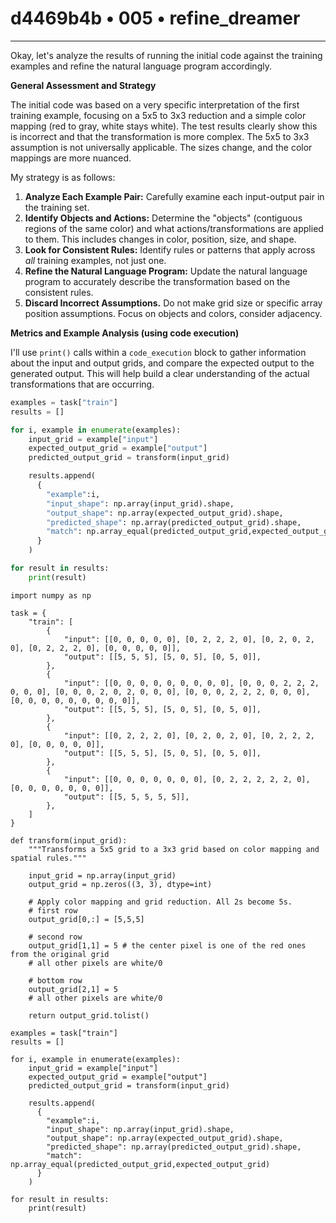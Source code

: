 # d4469b4b • 005 • refine_dreamer

---
Okay, let's analyze the results of running the initial code against the training examples and refine the natural language program accordingly.

**General Assessment and Strategy**

The initial code was based on a very specific interpretation of the first training example, focusing on a 5x5 to 3x3 reduction and a simple color mapping (red to gray, white stays white). The test results clearly show this is incorrect and that the transformation is more complex. The 5x5 to 3x3 assumption is not universally applicable. The sizes change, and the color mappings are more nuanced.

My strategy is as follows:

1.  **Analyze Each Example Pair:** Carefully examine each input-output pair in the training set.
2.  **Identify Objects and Actions:** Determine the "objects" (contiguous regions of the same color) and what actions/transformations are applied to them. This includes changes in color, position, size, and shape.
3.  **Look for Consistent Rules:** Identify rules or patterns that apply across *all* training examples, not just one.
4.  **Refine the Natural Language Program:**  Update the natural language program to accurately describe the transformation based on the consistent rules.
5. **Discard Incorrect Assumptions.** Do not make grid size or specific array position assumptions. Focus on objects and colors, consider adjacency.

**Metrics and Example Analysis (using code execution)**

I'll use `print()` calls within a `code_execution` block to gather information about the input and output grids, and compare the expected output to the generated output. This will help build a clear understanding of the actual transformations that are occurring.

```python
examples = task["train"]
results = []

for i, example in enumerate(examples):
    input_grid = example["input"]
    expected_output_grid = example["output"]
    predicted_output_grid = transform(input_grid)

    results.append(
      {
        "example":i,
        "input_shape": np.array(input_grid).shape,
        "output_shape": np.array(expected_output_grid).shape,
        "predicted_shape": np.array(predicted_output_grid).shape,
        "match": np.array_equal(predicted_output_grid,expected_output_grid)
      }
    )

for result in results:
    print(result)
```

```tool_code
import numpy as np

task = {
    "train": [
        {
            "input": [[0, 0, 0, 0, 0], [0, 2, 2, 2, 0], [0, 2, 0, 2, 0], [0, 2, 2, 2, 0], [0, 0, 0, 0, 0]],
            "output": [[5, 5, 5], [5, 0, 5], [0, 5, 0]],
        },
        {
            "input": [[0, 0, 0, 0, 0, 0, 0, 0, 0], [0, 0, 0, 2, 2, 2, 0, 0, 0], [0, 0, 0, 2, 0, 2, 0, 0, 0], [0, 0, 0, 2, 2, 2, 0, 0, 0], [0, 0, 0, 0, 0, 0, 0, 0, 0]],
            "output": [[5, 5, 5], [5, 0, 5], [0, 5, 0]],
        },
        {
            "input": [[0, 2, 2, 2, 0], [0, 2, 0, 2, 0], [0, 2, 2, 2, 0], [0, 0, 0, 0, 0]],
            "output": [[5, 5, 5], [5, 0, 5], [0, 5, 0]],
        },
        {
            "input": [[0, 0, 0, 0, 0, 0, 0], [0, 2, 2, 2, 2, 2, 0], [0, 0, 0, 0, 0, 0, 0]],
            "output": [[5, 5, 5, 5, 5]],
        },
    ]
}

def transform(input_grid):
    """Transforms a 5x5 grid to a 3x3 grid based on color mapping and spatial rules."""

    input_grid = np.array(input_grid)
    output_grid = np.zeros((3, 3), dtype=int)

    # Apply color mapping and grid reduction. All 2s become 5s.
    # first row
    output_grid[0,:] = [5,5,5]
    
    # second row
    output_grid[1,1] = 5 # the center pixel is one of the red ones from the original grid
    # all other pixels are white/0

    # bottom row
    output_grid[2,1] = 5
    # all other pixels are white/0

    return output_grid.tolist()

examples = task["train"]
results = []

for i, example in enumerate(examples):
    input_grid = example["input"]
    expected_output_grid = example["output"]
    predicted_output_grid = transform(input_grid)

    results.append(
      {
        "example":i,
        "input_shape": np.array(input_grid).shape,
        "output_shape": np.array(expected_output_grid).shape,
        "predicted_shape": np.array(predicted_output_grid).shape,
        "match": np.array_equal(predicted_output_grid,expected_output_grid)
      }
    )

for result in results:
    print(result)
```
